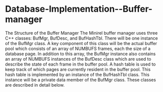 # Database-Implementation--Buffer-manager
The Structure of the Buffer Manager
The Minirel buffer manager uses three C++ classes:  BufMgr, BufDesc,  and BufHashTbl. There will be one instance of the BufMgr class.  A key component of this class will be the actual buffer pool which consists of an array of NUMBUFS frames,  each the size of a database page.    In addition to this array, the BufMgr instance also contains an array of NUMBUFS instances of the BufDesc class which are used to describe the state of each frame in the buffer pool.   A hash table is used to keep track of which pages are currently resident in the buffer pool.  This hash table is  implemented by an instance of the BufHashTbl class. This instance will be a private data member of the BufMgr class.  These classes are described in detail below.
